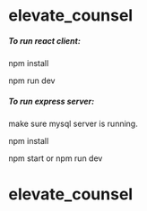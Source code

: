# elevate_counsel

##### To run react client:

npm install

npm run dev

##### To run express server:

make sure mysql server is running.

npm install

npm start or npm run dev
# elevate_counsel
